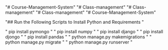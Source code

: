"# Course-Management-System" 
"# Class-management" 
"# Class-management" 
"# Class-management" 
"# Course-Management-System" 

"## Run the Following Scripts to Install Python and Requirements "

" pip install pymongo "
" pip install numpy "
" pip install django "
" pip install djongo "
" pip install pandas "
" python manage.py makemigrations "
" python manage.py migrate "
" python manage.py runserver "
